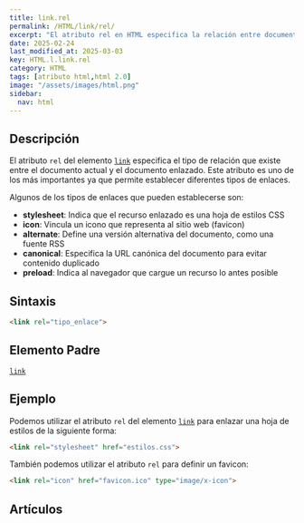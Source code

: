 ```yaml
---
title: link.rel
permalink: /HTML/link/rel/
excerpt: "El atributo rel en HTML especifica la relación entre documentos enlazados."
date: 2025-02-24
last_modified_at: 2025-03-03
key: HTML.l.link.rel
category: HTML
tags: [atributo html,html 2.0]
image: "/assets/images/html.png"
sidebar:
  nav: html
---
```


## Descripción


El atributo `rel` del elemento [`link`](https://www.w3api.com/HTML/link/) especifica el tipo de relación que existe entre el documento actual y el documento enlazado. Este atributo es uno de los más importantes ya que permite establecer diferentes tipos de enlaces.


Algunos de los tipos de enlaces que pueden establecerse son:

- **stylesheet**: Indica que el recurso enlazado es una hoja de estilos CSS
- **icon**: Vincula un icono que representa al sitio web (favicon)
- **alternate**: Define una versión alternativa del documento, como una fuente RSS
- **canonical**: Especifica la URL canónica del documento para evitar contenido duplicado
- **preload**: Indica al navegador que cargue un recurso lo antes posible

## Sintaxis


```html
<link rel="tipo_enlace">
```


## Elemento Padre


[`link`](https://www.w3api.com/HTML/link/)


## Ejemplo


Podemos utilizar el atributo `rel` del elemento [`link`](https://www.w3api.com/HTML/link/) para enlazar una hoja de estilos de la siguiente forma:


```html
<link rel="stylesheet" href="estilos.css">
```


También podemos utilizar el atributo `rel` para definir un favicon:


```html
<link rel="icon" href="favicon.ico" type="image/x-icon">
```


## Artículos

